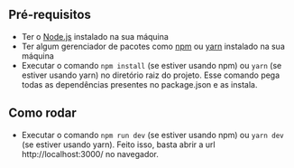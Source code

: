 ## Pré-requisitos

- Ter o [Node.js](https://nodejs.org/en/) instalado na sua máquina
- Ter algum gerenciador de pacotes como [npm](https://www.npmjs.com/package/npm) ou [yarn](https://yarnpkg.com/) instalado na sua máquina
- Executar o comando `npm install` (se estiver usando npm) ou `yarn` (se estiver usando yarn) no diretório raiz do projeto. Esse comando pega todas as dependências presentes no package.json e as instala.

## Como rodar

- Executar o comando `npm run dev` (se estiver usando npm) ou `yarn dev` (se estiver usando yarn). Feito isso, basta abrir a url http://localhost:3000/ no navegador.
